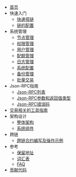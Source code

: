 - [首页](index.md)
- 快速入门
    - [快速搭链](chain/getting_started.md)
    - [链的配置](chain/config_tool.md)
- 系统管理
    - [节点管理](system_management/node.md)
    - [权限管理](system_management/permission.md)
    - [用户管理](system_management/user.md)
    - [配额管理](system_management/quota.md)
    - [日志管理](system_management/log.md)
    - [系统配置](system_management/sys.md)
    - [备份管理](system_management/snapshot.md)
    - [批量交易](system_management/batch_tx.md)
- Json-RPC指南
    - [Json-RPC列表](rpc_guide/rpc.md)
    - [Json-RPC参数和返回值类型](rpc_guide/rpc-types.md)
    - [Json-RPC错误码](rpc_guide/rpc_error_code.md)
- [交易相关的工具指南](txtool.md)
- 架构设计
    - [整体架构](architecture/architecture.md)
    - [系统组件](architecture/components.md)
- 跨链
    - [跨链合约编写及操作示例](crosschain/crosschain_contract_example.md)
- 参考
    - [保留地址](reference/addresses.md)
    - [词汇表](reference/glossary.md)
    - [FAQ](reference/faq.md)
- [贡献代码](contributing.md)
